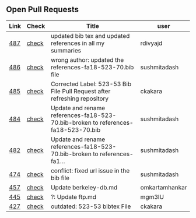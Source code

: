 ## Open Pull Requests

| Link | Check | Title | user |
| --- | --- | --- | --- |
| [487](https://github.com/cloudmesh/technologies/pull/487) | [check](https://github.com/cloudmesh/technologies/pull/487/checks) | updated bib tex and updated references in all my summaries | rdivyajd |
| [486](https://github.com/cloudmesh/technologies/pull/486) | [check](https://github.com/cloudmesh/technologies/pull/486/checks) | wrong author: updated the references-fa18-523-70.bib file | sushmitadash |
| [485](https://github.com/cloudmesh/technologies/pull/485) | [check](https://github.com/cloudmesh/technologies/pull/485/checks) | Corrected Label: 523-53 Bib File Pull Request after refreshing repository | ckakara |
| [484](https://github.com/cloudmesh/technologies/pull/484) | [check](https://github.com/cloudmesh/technologies/pull/484/checks) | Update and rename references-fa18-523-70.bib-broken to references-fa18-523-70.bib | sushmitadash |
| [482](https://github.com/cloudmesh/technologies/pull/482) | [check](https://github.com/cloudmesh/technologies/pull/482/checks) | Update and rename references-fa18-523-70.bib-broken to references-fa1… | sushmitadash |
| [474](https://github.com/cloudmesh/technologies/pull/474) | [check](https://github.com/cloudmesh/technologies/pull/474/checks) | conflict: fixed url issue in the bib file | sushmitadash |
| [457](https://github.com/cloudmesh/technologies/pull/457) | [check](https://github.com/cloudmesh/technologies/pull/457/checks) | Update berkeley-db.md | omkartamhankar |
| [445](https://github.com/cloudmesh/technologies/pull/445) | [check](https://github.com/cloudmesh/technologies/pull/445/checks) | ?: Update ftp.md | mgm3IU |
| [427](https://github.com/cloudmesh/technologies/pull/427) | [check](https://github.com/cloudmesh/technologies/pull/427/checks) | outdated: 523-53 bibtex File | ckakara |

